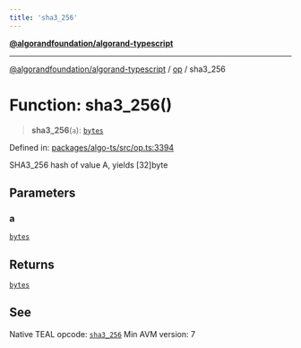```yaml
---
title: 'sha3_256'
---
```


[**@algorandfoundation/algorand-typescript**](../../README.md)

---

[@algorandfoundation/algorand-typescript](../../README.md) / [op](../README.md) / sha3_256

# Function: sha3_256()

> **sha3_256**(`a`): [`bytes`](../../index/type-aliases/bytes.md)

Defined in: [packages/algo-ts/src/op.ts:3394](https://github.com/algorandfoundation/puya-ts/blob/main/packages/algo-ts/src/op.ts#L3394)

SHA3_256 hash of value A, yields [32]byte

## Parameters

### a

[`bytes`](../../index/type-aliases/bytes.md)

## Returns

[`bytes`](../../index/type-aliases/bytes.md)

## See

Native TEAL opcode: [`sha3_256`](https://developer.algorand.org/docs/get-details/dapps/avm/teal/opcodes/v10/#sha3_256)
Min AVM version: 7
